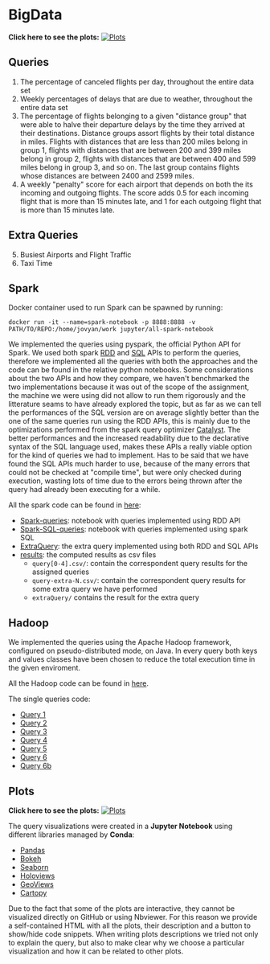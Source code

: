 # BigData

**Click here to see the plots:** [![Plots](https://img.shields.io/badge/click-plots-green.svg)](https://middleware2018-pss.github.io/plots.html)

## Queries


1. The percentage of canceled flights per day, throughout the entire data set
2. Weekly percentages of delays that are due to weather, throughout the entire data set
3. The percentage of flights belonging to a given "distance group" that were able to halve their departure delays by the time they arrived at their destinations. Distance groups assort flights by their total distance in miles. Flights with distances that are less than 200 miles belong in group 1, flights with distances that are between 200 and 399 miles belong in group 2, flights with distances that are between 400 and 599 miles belong in group 3, and so on. The last group contains flights whose distances are between 2400 and 2599 miles.
4. A weekly "penalty" score for each airport that depends on both the its incoming and outgoing flights. The score adds 0.5 for each incoming flight that is more than 15 minutes late, and 1 for each outgoing flight that is more than 15 minutes late.

## Extra Queries
5. Busiest Airports and Flight Traffic
6. Taxi Time

## Spark
Docker container used to run Spark can be spawned by running:
```
docker run -it --name=spark-notebook -p 8888:8888 -v PATH/TO/REPO:/home/jovyan/work jupyter/all-spark-notebook
```
We implemented the queries using pyspark, the official Python API for Spark. We used both spark [RDD](https://spark.apache.org/docs/latest/rdd-programming-guide.html) and [SQL](https://spark.apache.org/docs/latest/sql-programming-guide.html) APIs to perform the queries, therefore we implemented all the queries with both the approaches and the code can be found in the relative python notebooks.
Some considerations about the two APIs and how they compare, we haven't benchmarked the two implementations because it was out of the scope of the assignment, the machine we were using did not allow to run them rigorously and the litterature seams to have already explored the topic, but as far as we can tell the performances of the SQL version are on average slightly better than the one of the same queries run using the RDD APIs, this is mainly due to the optimizations performed from the spark query optimizer [Catalyst](https://databricks.com/glossary/catalyst-optimizer). The better performances and the increased readability due to the declarative syntax of the SQL language used, makes these APIs a really viable option for the kind of queries we had to implement. Has to be said that we have found the SQL APIs much harder to use, because of the many errors that could not be checked at "compile time", but were only checked during execution, wasting lots of time due to the errors being thrown after the query had already been executing for a while. 

All the spark code can be found in [here](spark):
  - [Spark-queries](spark/Spark-queries.ipynb): notebook with queries implemented using RDD API
  - [Spark-SQL-queries](spark/Spark-SQL-queries.ipynb): notebook with queries implemented using spark SQL
  - [ExtraQuery](spark/ExtraQuery.ipynb): the extra query implemented using both RDD and SQL APIs
  - [results](spark/results): the computed results as csv files
    - `query[0-4].csv/`: contain the correspondent query results for the assigned queries
    - `query-extra-N.csv/`: contain the correspondent query results for some extra query we have performed
    - `extraQuery/` contains the result for the extra query
    
## Hadoop
We implemented the queries using the Apache Hadoop framework, configured on pseudo-distributed mode, on Java. 
In every query both keys and values classes have been chosen to reduce the total execution time in the given enviroment. 

All the Hadoop code can be found in [here](BDHadoop).

The single queries code:

  - [Query 1](BDHadoop/src/Query1)
  - [Query 2](BDHadoop/src/Query2)
  - [Query 3](BDHadoop/src/Query3)
  - [Query 4](BDHadoop/src/Query4)
  - [Query 5](BDHadoop/src/Query5)
  - [Query 6](BDHadoop/src/Query6)
  - [Query 6b](BDHadoop/src/Query6b)

## Plots
**Click here to see the plots:** [![Plots](https://img.shields.io/badge/click-plots-green.svg)](https://middleware2018-pss.github.io/plots.html)

The query visualizations were created in a **Jupyter Notebook** using different libraries managed by **Conda**: 
- [Pandas](https://pandas.pydata.org/)
- [Bokeh](https://bokeh.pydata.org/)
- [Seaborn](https://seaborn.pydata.org/)
- [Holoviews](http://holoviews.org/)
- [GeoViews](http://geo.holoviews.org/)
- [Cartopy](https://scitools.org.uk/cartopy)

Due to the fact that some of the plots are interactive, they cannot be
visualized directly on GitHub or using Nbviewer.
For this reason we provide a self-contained HTML with all the plots, their description
and a button to show/hide code snippets.
When writing plots descriptions we tried not only to explain the query, but also
to make clear why we choose a particular visualization and how it can be related
to other plots.
